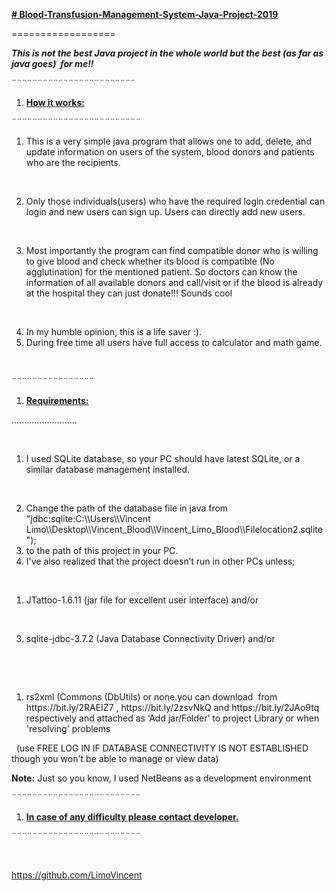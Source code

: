 <p><strong><u># Blood-Transfusion-Management-System-Java-Project-2019</u></strong></p>
<p>==================</p>
<p><strong><em>This is not the best Java project in the whole world but the best</em></strong><strong><em> (as far as java goes) &nbsp;for me!!</em></strong></p>
<p>&uml;&uml;&uml;&uml;&uml;&uml;&uml;&uml;&uml;&uml;&uml;&uml;&uml;&uml;&uml;&uml;&uml;&uml;&uml;&uml;&uml;&uml;&uml;&uml;</p>
<ol>
<li><strong><u>How it works:</u></strong></li>
</ol>
<p>&uml;&uml;&uml;&uml;&uml;&uml;&uml;&uml;&uml;&uml;&uml;&uml;&uml;&uml;&uml;&uml;&uml;&uml;&uml;&uml;&uml;&uml;&uml;&uml;&uml;</p>
<ol>
<li>This is a very simple java program that allows one to add, delete, and update information on users of the system, blood donors and patients who are the recipients.</li>
</ol>
<p>&nbsp;</p>
<ol start="2">
<li>Only those individuals(users) who have the required login credential can login and new users can sign up. Users can directly add new users.</li>
</ol>
<p>&nbsp;</p>
<ol start="3">
<li>Most importantly the program can find compatible donor who is willing to give blood and check whether its blood is compatible (No agglutination) for the mentioned patient. So doctors can know the information of all available donors and call/visit or if the blood is already at the hospital they can just donate!!! Sounds cool</li>
</ol>
<p>&nbsp;</p>
<ol start="4">
<li>In my humble opinion, this is a life saver :).</li>
<li>During free time all users have full access to calculator and math game.</li>
</ol>
<p>&nbsp;</p>
<p>&uml;&uml;&uml;&uml;&uml;&uml;&uml;&uml;&uml;&uml;&uml;&uml;&uml;&uml;&uml;&uml;</p>
<ol>
<li><strong><u>Requirements:</u></strong></li>
</ol>
<p>..........................</p>
<p>&nbsp;</p>
<ol>
<li>I used SQLite database, so your PC should have latest SQLite, or a similar database management installed.</li>
</ol>
<p>&nbsp;</p>
<ol start="2">
<li>Change the path of the database file in java from "jdbc:sqlite:C:\\Users\\Vincent Limo\\Desktop\\Vincent_Blood\\Vincent_Limo_Blood\\Filelocation2.sqlite");</li>
<li>to the path of this project in your PC.</li>
<li>I've also realized that the project doesn&rsquo;t run in other PCs unless;</li>
</ol>
<p>&nbsp;</p>
<ol>
<li>JTattoo-1.6.11 (jar file for excellent user interface) and/or</li>
</ol>
<p>&nbsp;</p>
<ol start="3">
<li>sqlite-jdbc-3.7.2 (Java Database Connectivity Driver) and/or</li>
</ol>
<p>&nbsp;</p>
<p>&nbsp;</p>
<ol>
<li>rs2xml (Commons (DbUtils) or none.you can download&nbsp; from https://bit.ly/2RAEIZ7 , https://bit.ly/2zsvNkQ and https://bit.ly/2JAo9tq respectively and attached as &lsquo;Add jar/Folder&rsquo; to project Library or when&nbsp; 'resolving' problems</li>
</ol>
<p>&nbsp; (use FREE LOG IN IF DATABASE CONNECTIVITY IS NOT ESTABLISHED though you won't be able to manage or view data)</p>
<p><strong>Note:</strong> Just so you know, I used NetBeans as a development environment</p>
<p>&uml;&uml;&uml;&uml;&uml;&uml;&uml;&uml;&uml;&uml;&uml;&uml;&uml;&uml;&uml;&uml;&uml;&uml;&uml;&uml;&uml;&uml;&uml;&uml;&uml;</p>
<ol>
<li><strong><u>In case of any difficulty please contact developer.</u></strong></li>
</ol>
<p>&uml;&uml;&uml;&uml;&uml;&uml;&uml;&uml;&uml;&uml;&uml;&uml;&uml;&uml;&uml;&uml;&uml;&uml;&uml;&uml;&uml;&uml;&uml;&uml;&uml;</p>
<p>&nbsp;</p>
<p><a href="https://github.com/LimoVincent">https://github.com/LimoVincent</a></p>
